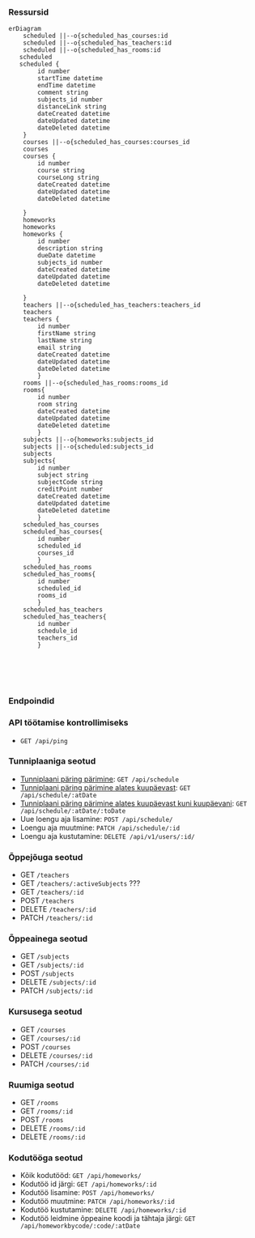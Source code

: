 ### Ressursid
```mermaid
erDiagram
    scheduled ||--o{scheduled_has_courses:id
    scheduled ||--o{scheduled_has_teachers:id
    scheduled ||--o{scheduled_has_rooms:id
   scheduled
   scheduled {
        id number
        startTime datetime
        endTime datetime
        comment string
        subjects_id number
        distanceLink string
        dateCreated datetime
        dateUpdated datetime
        dateDeleted datetime
    }
    courses ||--o{scheduled_has_courses:courses_id
    courses
    courses {
        id number
        course string
        courseLong string
        dateCreated datetime
        dateUpdated datetime
        dateDeleted datetime

    }
    homeworks
    homeworks
    homeworks {
        id number
        description string
        dueDate datetime
        subjects_id number
        dateCreated datetime
        dateUpdated datetime
        dateDeleted datetime
        
    }
    teachers ||--o{scheduled_has_teachers:teachers_id
    teachers
    teachers {
        id number
        firstName string
        lastName string
        email string
        dateCreated datetime
        dateUpdated datetime
        dateDeleted datetime
        }
    rooms ||--o{scheduled_has_rooms:rooms_id
    rooms{
        id number
        room string
        dateCreated datetime
        dateUpdated datetime
        dateDeleted datetime
        }
    subjects ||--o{homeworks:subjects_id
    subjects ||--o{scheduled:subjects_id
    subjects
    subjects{
        id number
        subject string
        subjectCode string
        creditPoint number
        dateCreated datetime
        dateUpdated datetime
        dateDeleted datetime
        }  
    scheduled_has_courses
    scheduled_has_courses{
        id number
        scheduled_id
        courses_id
        }
    scheduled_has_rooms
    scheduled_has_rooms{
        id number
        scheduled_id
        rooms_id
        }
    scheduled_has_teachers
    scheduled_has_teachers{
        id number
        schedule_id
        teachers_id
        }
        





```

### Endpoindid

### API töötamise kontrollimiseks
- `GET /api/ping`

### Tunniplaaniga seotud
- [Tunniplaani päring pärimine](./endpoints/users/get.md#list-of-users): `GET /api/schedule`
- [Tunniplaani päring pärimine alates kuupäevast](./endpoints/users/get.md#user-by-id): `GET /api/schedule/:atDate`
- [Tunniplaani päring pärimine alates kuupäevast kuni kuupäevani](./endpoints/users/get.md#user-by-id): `GET /api/schedule/:atDate/:toDate`
- Uue loengu aja lisamine: `POST /api/schedule/`
- Loengu aja muutmine: `PATCH /api/schedule/:id`
- Loengu aja kustutamine: `DELETE /api/v1/users/:id/`

### Õppejõuga seotud
- GET `/teachers`
- GET `/teachers/:activeSubjects` ???
- GET `/teachers/:id`
- POST `/teachers`
- DELETE `/teachers/:id`
- PATCH `/teachers/:id`

### Õppeainega seotud
- GET `/subjects`
- GET `/subjects/:id`
- POST `/subjects`
- DELETE `/subjects/:id`
- PATCH `/subjects/:id`

### Kursusega seotud
- GET `/courses`
- GET `/courses/:id`
- POST `/courses`
- DELETE `/courses/:id`
- PATCH `/courses/:id`


### Ruumiga seotud
- GET `/rooms`
- GET `/rooms/:id`
- POST `/rooms`
- DELETE `/rooms/:id`
- DELETE `/rooms/:id`


### Kodutööga seotud
- Kõik kodutööd: `GET /api/homeworks/`
- Kodutöö id järgi: `GET /api/homeworks/:id`
- Kodutöö lisamine: `POST /api/homeworks/`
- Kodutöö muutmine: `PATCH /api/homeworks/:id`
- Kodutöö kustutamine: `DELETE /api/homeworks/:id`
- Kodutöö leidmine õppeaine koodi ja tähtaja järgi: `GET /api/homeworkbycode/:code/:atDate`






